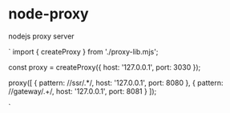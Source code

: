 # node-proxy
nodejs proxy server

`
import { createProxy } from './proxy-lib.mjs';

const proxy = createProxy({
    host: '127.0.0.1',
    port: 3030
});

proxy([
    {
        pattern: /\/ssr\/.*/,
        host: '127.0.0.1',
        port: 8080
    },
    {
        pattern: /\/gateway\/.+/,
        host: '127.0.0.1',
        port: 8081
    }
]);

`
